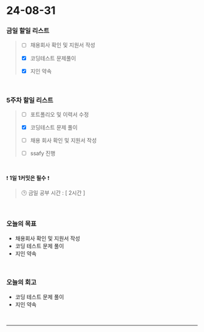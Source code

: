 # 24-08-31
### 금일 할일 리스트
> - [ ]  채용회사 확인 및 지원서 작성
>
> - [x]  코딩테스트 문제풀이
>
> - [x]  지인 약속

<br/>

### 5주차 할일 리스트  
> - [ ]  포트폴리오 및 이력서 수정
>
> - [x]  코딩테스트 문제 풀이
>
> - [ ]  채용 회사 확인 및 지원서 작성
>
> - [ ]  ssafy 진행

<br/>

❗ **1일 1커밋은 필수** ❗
> 🕒 금일 공부 시간 : [ 2시간 ]

<br/>

### 오늘의 목표
- 채용회사 확인 및 지원서 작성
- 코딩 테스트 문제 풀이
- 지인 약속

<br>

### 오늘의 회고
- 코딩 테스트 문제 풀이
- 지인 약속



<br/>

------------  

